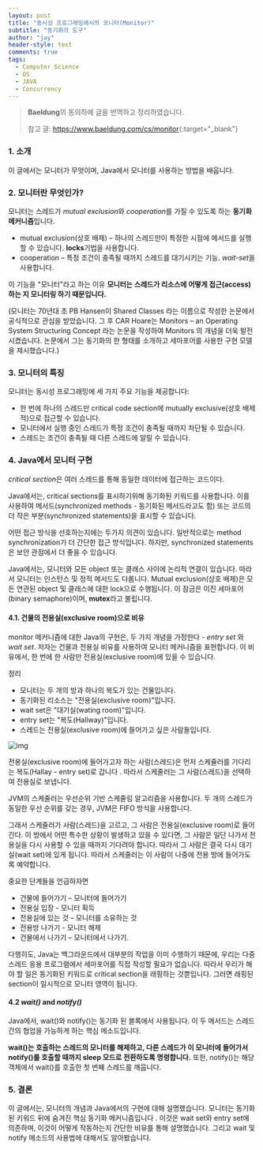 ```yaml
---
layout: post
title: "동시성 프로그래밍에서의 모니터(Monitor)"
subtitle: "동기화의 도구"
author: "jay"
header-style: text
comments: true
tags:
  - Computer Science
  - OS
  - JAVA
  - Concurrency
---
```


> **Baeldung**의 동의하에 글을 번역하고 정리하였습니다.
>
> 참고 글: <https://www.baeldung.com/cs/monitor>{:target="_blank"}

### 1.  소개
이 글에서는 모니터가 무엇이며, Java에서 모니터를 사용하는 방법을 배웁니다.

### 2. 모니터란 무엇인가?
모니터는 스레드가 *mutual exclusion*와 *cooperation*를  가질 수 있도록 하는 **동기화 메커니즘**입니다.
- mutual exclusion(상호 배제) – 하나의 스레드만이 특정한 시점에 메서드를 실행할 수 있습니다. **locks**기법을 사용합니다.
- cooperation – 특정 조건이 충족될 때까지 스레드를 대기시키는 기능. *wait-set*을 사용합니다.

이 기능을 "모니터"라고 하는 이유
**모니터는 스레드가 리소스에 어떻게 접근(access)하는 지 모니터링 하기 때문입니다.**

(모니터는 70년대 초 PB Hansen이 Shared Classes 라는 이름으로 작성한 논문에서 공식적으로 관심을 받았습니다. 그 후 CAR Hoare는 Monitors – an Operating System Structuring Concept 라는 논문을 작성하여 Monitors 의 개념을 더욱 발전시켰습니다. 논문에서 그는 동기화의 한 형태를 소개하고 세마포어를 사용한 구현 모델을 제시했습니다.)

### 3. 모니터의 특징
모니터는 동시성 프로그래밍에 세 가지 주요 기능을 제공합니다:

- 한 번에 하나의 스레드만  critical code section에  mutually exclusive(상호 배제적)으로 접근할 수 있습니다.
- 모니터에서 실행 중인 스레드가 특정 조건이 충족될 때까지 차단될 수 있습니다.
- 스레드는 조건이 충족될 때 다른 스레드에 알릴 수 있습니다.

### 4. Java에서 모니터 구현
*critical section*은  여러 스레드를 통해 동일한 데이터에 접근하는 코드이다.

Java에서는, critical sections를 표시하기위해 동기화된 키워드를 사용합니다. 이를 사용하여 메서드(synchronized methods - 동기화된 메서드라고도 함) 또는 코드의 더 작은 부분(synchronized statements)을 표시할 수 있습니다.

어떤 접근 방식을 선호하는지에는 두가지 의견이 있습니다. 일반적으로는 method synchronization가 더 간단한 접근 방식입니다. 하지만, synchronized statements은 보안 관점에서 더 좋을 수 있습니다.

Java에서는, 모니터와 모든 object 또는 클래스 사이에 논리적 연결이 있습니다. 따라서 모니터는 인스턴스 및 정적 메서드도 다룹니다. Mutual exclusion(상호 배제)은 모든 연관된 object 및 클래스에 대한 lock으로 수행됩니다. 이 잠금은 이진 세마포어(binary semaphore)이며, **mutex**라고 불립니다.

#### 4.1. 건물의 전용실(exclusive room)으로 비유
monitor 메커니즘에 대한 Java의 구현은, 두 가지 개념을 가정한다 -  *entry set* 와 *wait set*. 저자는 건물과 전용실 비유를 사용하여 모니터 메커니즘을 표현합니다. 이 비유에서, 한 번에 한 사람만 전용실(exclusive room)에 있을 수 있습니다.

정리
- 모니터는 두 개의 방과 하나의 복도가 있는 건물입니다.
- 동기화된 리소스는 "전용실(exclusive room)"입니다.
- wait set은 "대기실(wating room)"입니다.
- entry set는 "복도(Hallway)"입니다.
- 스레드는 전용실(exclusive room)에 들어가고 싶은 사람들입니다.

![img](https://www.baeldung.com/wp-content/uploads/sites/4/2020/05/MonitorsAnalogy.png)

전용실(exclusive room)에 들어가고자 하는 사람(스레드)은 먼저 스케쥴러를 기다리는 복도(Hallay - entry set)로 갑니다 . 따라서 스케줄러는 그 사람(스레드)을 선택하여 전용실로 보냅니다.

JVM의 스케줄러는 우선순위 기반 스케줄링 알고리즘을 사용합니다. 두 개의 스레드가 동일한 우선 순위를 갖는 경우, JVM은 FIFO 방식을 사용합니다.

그래서 스케줄러가 사람(스레드)을 고르고, 그 사람은 전용실(exclusive room)로 들어간다. 이 방에서 어떤 특수한 상황이 발생하고 있을 수 있다면, 그 사람은 일단 나가서 전용실을 다시 사용할 수 있을 때까지 기다려야 합니다. 따라서 그 사람은 결국 다시 대기실(wait set)에 있게 됩니다. 따라서 스케줄러는 이 사람이 나중에 전용 방에 들어가도록 예약합니다.

중요한 단계들을 언급하자면
- 건물에 들어가기 – 모니터에 들어가기
- 전용실 입장 - 모니터 획득 
- 전용실에 있는 것 – 모니터를 소유하는 것
- 전용방 나가기 - 모니터 해제
- 건물에서 나가기 – 모니터에서 나가기.

다행히도, Java는 백그라운드에서 대부분의 작업을 이미 수행하기 때문에, 우리는 다중 스레드 응용 프로그램에서 세마포어를 직접 작성할 필요가 없습니다. 따라서 우리가 해야 할 일은 동기화된 키워드로 critical section을 래핑하는 것뿐입니다. 그러면 래핑된 section이 일시적으로 모니터 영역이 됩니다.

#### 4.2 *wait()* and *notify()*
Java에서, wait()와 notify()는 동기화 된 블록에서 사용됩니다. 이 두 메서드는 스레드 간의 협업을 가능하게 하는 핵심 메소드입니다.

**wait()는 호출하는 스레드의 모니터를 해제하고, 다른 스레드가 이 모니터에 들어가서 notify()를 호출할 때까지 sleep 모드로 전환하도록 명령합니다.** 또한, notify()는 해당 객체에서 wait()를 호출한 첫 번째 스레드를 깨웁니다.

### 5. 결론
이 글에서는, 모니터의 개념과 Java에서의 구현에 대해 설명했습니다.
모니터는 동기화된 키워드 뒤에 숨겨진 핵심 동기화 메커니즘입니다 . 이것은 wait set와 entry set에 의존하며, 이것이 어떻게 작동하는지 간단한 비유를 통해 설명했습니다. 그리고 wait 및 notify 메소드의 사용법에 대해서도 알아봤습니다.